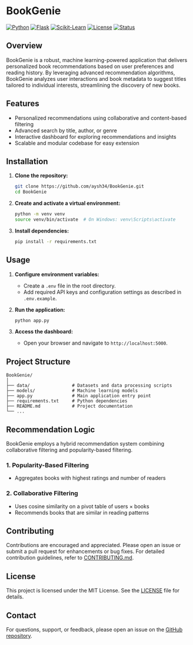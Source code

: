 # BookGenie

[![Python](https://img.shields.io/badge/Python-3.9-blue.svg)](https://www.python.org/)
[![Flask](https://img.shields.io/badge/Flask-2.3-lightgrey)](https://flask.palletsprojects.com/)
[![Scikit-Learn](https://img.shields.io/badge/Scikit--Learn-1.3-yellowgreen)](https://scikit-learn.org/)
[![License](https://img.shields.io/badge/License-MIT-informational)](LICENSE)
[![Status](https://img.shields.io/badge/Status-Active-success)]()

## Overview

BookGenie is a robust, machine learning-powered application that delivers personalized book recommendations based on user preferences and reading history. By leveraging advanced recommendation algorithms, BookGenie analyzes user interactions and book metadata to suggest titles tailored to individual interests, streamlining the discovery of new books.

## Features

- Personalized recommendations using collaborative and content-based filtering
- Advanced search by title, author, or genre
- Interactive dashboard for exploring recommendations and insights
- Scalable and modular codebase for easy extension

## Installation

1. **Clone the repository:**

   ```bash
   git clone https://github.com/aysh34/BookGenie.git
   cd BookGenie
   ```

2. **Create and activate a virtual environment:**

   ```bash
   python -m venv venv
   source venv/bin/activate  # On Windows: venv\Scripts\activate
   ```

3. **Install dependencies:**
   ```bash
   pip install -r requirements.txt
   ```

## Usage

1. **Configure environment variables:**

   - Create a `.env` file in the root directory.
   - Add required API keys and configuration settings as described in `.env.example`.

2. **Run the application:**

   ```bash
   python app.py
   ```

3. **Access the dashboard:**
   - Open your browser and navigate to `http://localhost:5000`.

## Project Structure

```
BookGenie/
│
├── data/                # Datasets and data processing scripts
├── models/              # Machine learning models
├── app.py               # Main application entry point
├── requirements.txt     # Python dependencies
├── README.md            # Project documentation
└── ...
```

## Recommendation Logic

BookGenie employs a hybrid recommendation system combining collaborative filtering and popularity-based filtering.

### 1. Popularity-Based Filtering

- Aggregates books with highest ratings and number of readers

### 2. Collaborative Filtering

- Uses cosine similarity on a pivot table of users × books
- Recommends books that are similar in reading patterns

## Contributing

Contributions are encouraged and appreciated. Please open an issue or submit a pull request for enhancements or bug fixes. For detailed contribution guidelines, refer to [CONTRIBUTING.md](CONTRIBUTING.md).

## License

This project is licensed under the MIT License. See the [LICENSE](LICENSE) file for details.

## Contact

For questions, support, or feedback, please open an issue on the [GitHub repository](https://github.com/aysh34/BookGenie/issues).
